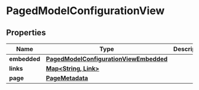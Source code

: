 

# PagedModelConfigurationView


## Properties

| Name | Type | Description | Notes |
|------------ | ------------- | ------------- | -------------|
|**embedded** | [**PagedModelConfigurationViewEmbedded**](PagedModelConfigurationViewEmbedded.md) |  |  [optional] |
|**links** | [**Map&lt;String, Link&gt;**](Link.md) |  |  [optional] |
|**page** | [**PageMetadata**](PageMetadata.md) |  |  [optional] |



